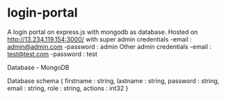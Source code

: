 # login-portal
A login portal on express.js with mongodb as database.
Hosted on http://13.234.119.154:3000/
with 
super admin credentials
  -email : admin@admin.com
  -password : admin
Other admin credentials
  -email : test@test.com
  -password : test

Database - MongoDB

Database schema 
{
  firstname : string,
  lastname : string,
  password : string,
  email : string,
  role : string,
  actions : int32
}

